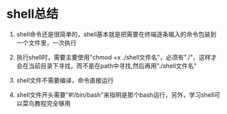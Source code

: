# shell总结
1. shell命令还是很简单的，shell基本就是把需要在终端逐条输入的命令包装到一个文件里，一次执行

2. 执行shell时，需要主要使用"chmod +x ./shell文件名"，必须有"./"，这样才会在当前目录下寻找，而不是在path中寻找,然后再用"./shell文件名"

3. shell文件不需要编译，命令直接运行
4. shell文件开头需要"#!/bin/bash"来指明是那个bash运行，另外，学习shell可以菜鸟教程完全够用

